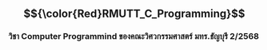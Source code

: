 ﻿## $${\color{Red}RMUTT_C_Programming}$$

### วิชา Computer Programmind ของคณะวิศวกรรมศาสตร์ มทร.ธัญบุรี 2/2568

